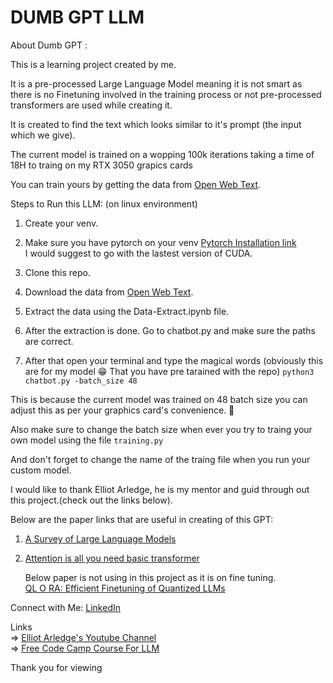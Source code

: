 
# DUMB GPT LLM

About Dumb GPT :

This is a learning project created by me.   

It is a pre-processed Large Language Model meaning it is not smart as there is no Finetuning involved in the training process or not pre-processed transformers are used while creating it.   

It is created to find the text which looks similar to it's prompt (the input which we give).   

The current model is trained on a wopping 100k iterations taking a time of 18H to traing on my RTX 3050 grapics cards     

You can train yours by getting the data from [Open Web Text](https://skylion007.github.io/OpenWebTextCorpus/).

Steps to Run this LLM: (on linux environment)
1. Create your venv.

2. Make sure you have pytorch on your venv [Pytorch Installation link](https://pytorch.org/get-started/locally/)       
I would suggest to go with the lastest version of CUDA.    

3. Clone this repo.

4. Download the data from [Open Web Text](https://skylion007.github.io/OpenWebTextCorpus/).
5. Extract the data using the Data-Extract.ipynb file.
6. After the extraction is done. Go to chatbot.py and make sure the paths are correct.
7. After that open your terminal and type the magical words (obviously this are for my model :grin: That you have pre tarained with the repo)
`python3 chatbot.py -batch_size 48`    
  
This is because the current model was trained on 48 batch size you can adjust this as per your graphics card's convenience. :grimacing:      

Also make sure to change the batch size when ever you try to traing your own model using the file `training.py`    

And don't forget to change the name of the traing file when you run your custom model.

I would like to thank Elliot Arledge, he is my mentor and guid through out this project.(check out the links below).  

Below are the paper links that are useful in creating of this GPT:
1. [A Survey of Large Language Models]()
2. [Attention is all you need basic transformer](https://arxiv.org/abs/1706.03762)      

    Below paper is not using in this project as it is on fine tuning.   
[QL O RA: Efficient Finetuning of Quantized LLMs](https://arxiv.org/abs/2305.14314])

Connect with Me:
[LinkedIn](https://www.linkedin.com/in/biren-mer/)

Links   
=> [Elliot Arledge's Youtube Channel](https://youtube.com/@elliotarledge?si=X9pvHB2Z2wnuwd-l)  
=> [Free Code Camp Course For LLM](https://youtu.be/UU1WVnMk4E8?si=cJsaAvxqzhvH2Uge)


Thank you for viewing 
